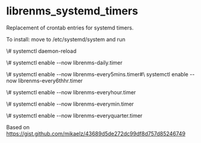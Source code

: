 # librenms_systemd_timers
Replacement of crontab entries for systemd timers.

To install:
move to /etc/systemd/system and run

<p> \# systemctl daemon-reload</p>
<p>  \# systemctl enable --now librenms-daily.timer</p>
<p>  \# systemctl enable --now librenms-every5mins.timer#\ systemctl enable --now librenms-every6thhr.timer</p>
<p>  \# systemctl enable --now librenms-everyhour.timer</p>
<p>  \# systemctl enable --now librenms-everymin.timer</p>
<p>  \# systemctl enable --now librenms-everyquarter.timer</p>


Based on https://gist.github.com/mikaelz/43689d5de272dc99df8d757d85246749
